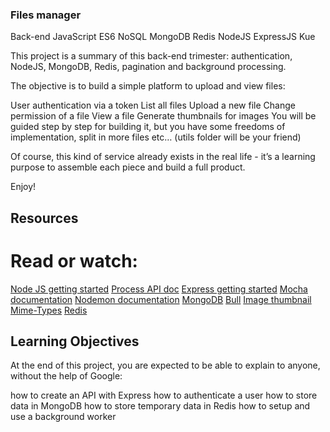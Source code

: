 ### Files manager
Back-end
JavaScript
ES6
NoSQL
MongoDB
Redis
NodeJS
ExpressJS
Kue

This project is a summary of this back-end trimester: authentication, NodeJS, MongoDB, Redis, pagination and background processing.

The objective is to build a simple platform to upload and view files:

User authentication via a token
List all files
Upload a new file
Change permission of a file
View a file
Generate thumbnails for images
You will be guided step by step for building it, but you have some freedoms of implementation, split in more files etc… (utils folder will be your friend)

Of course, this kind of service already exists in the real life - it’s a learning purpose to assemble each piece and build a full product.

Enjoy!


## Resources
# Read or watch:

[Node JS getting started](https://intranet.alxswe.com/rltoken/buFPHJYnZjtOrTd610j6Og)
[Process API doc](https://intranet.alxswe.com/rltoken/uYPplj2cPK8pcP0LtV6RuA)
[Express getting started](https://intranet.alxswe.com/rltoken/SujfeWKCWmUMomfETjETEg)
[Mocha documentation](https://intranet.alxswe.com/rltoken/FzEwplmoZiyGvkgKllZNJw)
[Nodemon documentation](https://intranet.alxswe.com/rltoken/pdNNTX0OLugbhxvP3sLgOw)
[MongoDB](https://intranet.alxswe.com/rltoken/g1x7y_3GskzVAJBTXcSjmA)
[Bull](https://intranet.alxswe.com/rltoken/NkHBpGrxnd0sK_fDPMbihg)
[Image thumbnail](https://intranet.alxswe.com/rltoken/KX6cck2nyLpQOTDMLcwxLg)
[Mime-Types](https://intranet.alxswe.com/rltoken/j9B0Kc-4HDKLUe88ShbOjQ)
[Redis](https://intranet.alxswe.com/rltoken/nqwKRszO8Tkj_ZWW1EFwGw)


## Learning Objectives
At the end of this project, you are expected to be able to explain to anyone, without the help of Google:

how to create an API with Express
how to authenticate a user
how to store data in MongoDB
how to store temporary data in Redis
how to setup and use a background worker
